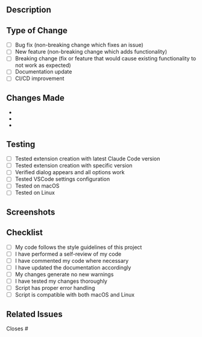 ## Description
<!-- Provide a brief description of the changes in this PR -->

## Type of Change
<!-- Check the relevant boxes -->
- [ ] Bug fix (non-breaking change which fixes an issue)
- [ ] New feature (non-breaking change which adds functionality)
- [ ] Breaking change (fix or feature that would cause existing functionality to not work as expected)
- [ ] Documentation update
- [ ] CI/CD improvement

## Changes Made
<!-- List the specific changes made in this PR -->
- 
- 
- 

## Testing
<!-- Describe how you tested your changes -->
- [ ] Tested extension creation with latest Claude Code version
- [ ] Tested extension creation with specific version
- [ ] Verified dialog appears and all options work
- [ ] Tested VSCode settings configuration
- [ ] Tested on macOS
- [ ] Tested on Linux

## Screenshots
<!-- If applicable, add screenshots to help explain your changes -->

## Checklist
- [ ] My code follows the style guidelines of this project
- [ ] I have performed a self-review of my code
- [ ] I have commented my code where necessary
- [ ] I have updated the documentation accordingly
- [ ] My changes generate no new warnings
- [ ] I have tested my changes thoroughly
- [ ] Script has proper error handling
- [ ] Script is compatible with both macOS and Linux

## Related Issues
<!-- Link any related issues here -->
Closes #
